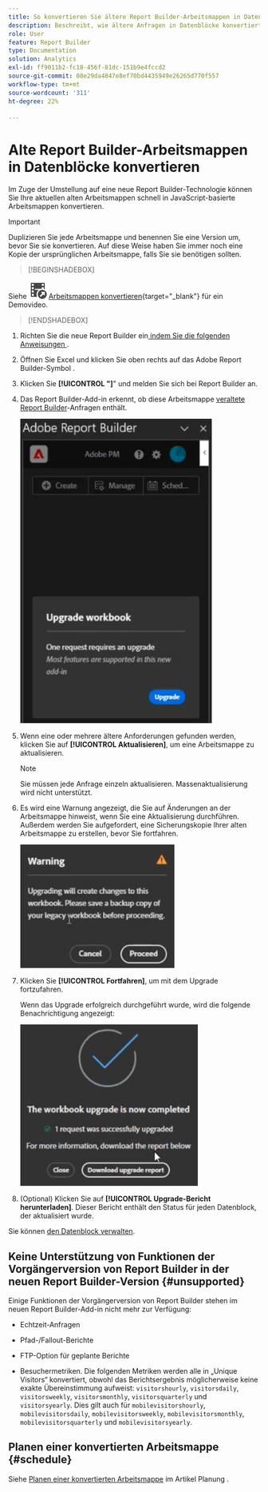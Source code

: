 ```yaml
---
title: So konvertieren Sie ältere Report Builder-Arbeitsmappen in Datenblöcke
description: Beschreibt, wie ältere Anfragen in Datenblöcke konvertiert werden
role: User
feature: Report Builder
type: Documentation
solution: Analytics
exl-id: ff9011b2-fc18-456f-81dc-151b9e4fccd2
source-git-commit: 08e29da4847e8ef70bd4435949e26265d770f557
workflow-type: tm+mt
source-wordcount: '311'
ht-degree: 22%

---
```


# Alte Report Builder-Arbeitsmappen in Datenblöcke konvertieren

Im Zuge der Umstellung auf eine neue Report Builder-Technologie können Sie Ihre aktuellen alten Arbeitsmappen schnell in JavaScript-basierte Arbeitsmappen konvertieren.

>[!IMPORTANT]
>
>Duplizieren Sie jede Arbeitsmappe und benennen Sie eine Version um, bevor Sie sie konvertieren. Auf diese Weise haben Sie immer noch eine Kopie der ursprünglichen Arbeitsmappe, falls Sie sie benötigen sollten.


>[!BEGINSHADEBOX]

Siehe ![VideoCheckedOut](/help/assets/icons/VideoCheckedOut.svg) [Arbeitsmappen konvertieren](https://video.tv.adobe.com/v/3434957?quality=12&learn=on){target="_blank"} für ein Demovideo.

>[!ENDSHADEBOX]



1. Richten Sie die neue Report Builder ein[ indem Sie die folgenden Anweisungen ](/help/analyze/report-builder/report-builder-setup.md).

1. Öffnen Sie Excel und klicken Sie oben rechts auf das Adobe Report Builder-Symbol .

1. Klicken Sie **[!UICONTROL &quot;]**&quot; und melden Sie sich bei Report Builder an.

1. Das Report Builder-Add-in erkennt, ob diese Arbeitsmappe [veraltete Report Builder](/help/analyze/legacy-report-builder/home.md)-Anfragen enthält.

   ![Arbeitsmappen-Eingabeaufforderung aktualisieren](assets/upgrade_workbook.png)

1. Wenn eine oder mehrere ältere Anforderungen gefunden werden, klicken Sie auf **[!UICONTROL Aktualisieren]**, um eine Arbeitsmappe zu aktualisieren.

   >[!NOTE]
   >
   >Sie müssen jede Anfrage einzeln aktualisieren. Massenaktualisierung wird nicht unterstützt.


1. Es wird eine Warnung angezeigt, die Sie auf Änderungen an der Arbeitsmappe hinweist, wenn Sie eine Aktualisierung durchführen. Außerdem werden Sie aufgefordert, eine Sicherungskopie Ihrer alten Arbeitsmappe zu erstellen, bevor Sie fortfahren.

   ![Upgrade-Warnung](assets/upgrade_warning.png)

1. Klicken Sie **[!UICONTROL Fortfahren]**, um mit dem Upgrade fortzufahren.

   Wenn das Upgrade erfolgreich durchgeführt wurde, wird die folgende Benachrichtigung angezeigt:

   ![Upgrade abgeschlossen](assets/upgrade_complete.png)

1. (Optional) Klicken Sie auf **[!UICONTROL Upgrade-Bericht herunterladen]**. Dieser Bericht enthält den Status für jeden Datenblock, der aktualisiert wurde.

Sie können [den Datenblock verwalten](/help/analyze/report-builder/manage-reportbuilder.md).


## Keine Unterstützung von Funktionen der Vorgängerversion von Report Builder in der neuen Report Builder-Version {#unsupported}

Einige Funktionen der Vorgängerversion von Report Builder stehen im neuen Report Builder-Add-in nicht mehr zur Verfügung:

- Echtzeit-Anfragen

- Pfad-/Fallout-Berichte

- FTP-Option für geplante Berichte

- Besuchermetriken. Die folgenden Metriken werden alle in „Unique Visitors“ konvertiert, obwohl das Berichtsergebnis möglicherweise keine exakte Übereinstimmung aufweist: `visitorshourly`, `visitorsdaily`, `visitorsweekly`, `visitorsmonthly`, `visitorsquarterly` und `visitorsyearly`. Dies gilt auch für `mobilevisitorshourly`, `mobilevisitorsdaily`, `mobilevisitorsweekly`, `mobilevisitorsmonthly`, `mobilevisitorsquarterly` und `mobilevisitorsyearly`.

## Planen einer konvertierten Arbeitsmappe {#schedule}

Siehe [Planen einer konvertierten Arbeitsmappe](/help/analyze/report-builder/schedule-reportbuilder.md) im Artikel Planung .
